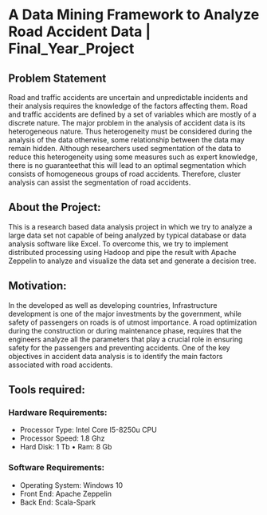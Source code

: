 # A Data Mining Framework to Analyze Road Accident Data | Final_Year_Project

## Problem Statement

Road and traffic accidents are uncertain and unpredictable incidents and their analysis requires the
knowledge of the factors affecting them. Road and traffic accidents are defined by a set of variables which
are mostly of a discrete nature. The major problem in the analysis of accident data is its heterogeneous
nature. Thus heterogeneity must be considered during the analysis of the data otherwise, some
relationship between the data may remain hidden. Although researchers used segmentation of the data
to reduce this heterogeneity using some measures such as expert knowledge, there is no guaranteethat
this will lead to an optimal segmentation which consists of homogeneous groups of road accidents.
Therefore, cluster analysis can assist the segmentation of road accidents.


## About the Project:  
This is a research based data analysis project in which we try to analyze a large data set not capable of being analyzed by typical database or data analysis software like Excel.  To overcome this, we try to implement distributed processing using Hadoop and pipe the result with Apache Zeppelin to analyze and visualize the data set and generate a decision tree. 

## Motivation:
In the developed as well as developing countries, Infrastructure development is one of the major investments by the government, while safety of passengers on roads is of utmost importance. A road optimization during the construction or during maintenance phase, requires that the engineers analyze all the parameters that play a crucial role in ensuring safety for the passengers and preventing accidents. One of the key objectives in accident data analysis is to identify the main factors associated with road accidents. 

## Tools required:
### Hardware Requirements:
* Processor Type:  Intel Core I5-8250u CPU  
* Processor Speed: 1.8 Ghz  
* Hard Disk: 1 Tb  • Ram: 8 Gb  
 
### Software Requirements:
* Operating System: Windows 10 
* Front End: Apache Zeppelin 
* Back End: Scala-Spark 

